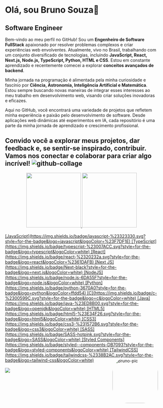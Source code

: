 # Olá, sou Bruno Souza👋
## Software Engineer

Bem-vindo ao meu perfil no GitHub! Sou um **Engenheiro de Software FullStack** apaixonado por resolver problemas complexos e criar experiências web envolventes. Atualmente, vivo no Brasil, trabalhando com um conjunto diversificado de tecnologias, incluindo **JavaScript, React, Next.js, Node.js, TypeScript, Python, HTML e CSS**. Estou em constante aprendizado e recentemente comecei a explorar **conceitos avançados de backend**.

Minha jornada na programação é alimentada pela minha curiosidade e fascínio por **Ciência, Astronomia, Inteligência Artificial e Matemática**. Estou sempre buscando novas maneiras de integrar esses interesses ao meu trabalho em desenvolvimento web, visando criar soluções inovadoras e eficazes.

Aqui no GitHub, você encontrará uma variedade de projetos que refletem minha experiência e paixão pelo desenvolvimento de software. Desde aplicações web dinâmicas até experimentos em IA, cada repositório é uma parte da minha jornada de aprendizado e crescimento profissional.

Convido você a explorar meus projetos, dar feedback e, se sentir-se inspirado, contribuir. Vamos nos conectar e colaborar para criar algo incrível!
![github-collage](https://github.com/darkmoonsk/disney-plus/assets/101902194/00181835-a457-4ac6-a635-bc2bda921200)
---
<div align="center">
  <a href="https://github.com/darkmoonsk">
  <img height="180em" src="https://github-readme-stats-darkmoonsk.vercel.app/api?username=darkmoonsk&show_icons=true&theme=dracula&include_all_commits=true&count_private=true"/>
  <img height="180em" src="https://github-readme-stats-darkmoonsk.vercel.app/api/top-langs/?username=darkmoonsk&layout=compact&langs_count=7&theme=dracula"/>
</div>
<div style="display: inline_block"><br>
  [JavaScript](https://img.shields.io/badge/javascript-%23323330.svg?style=for-the-badge&logo=javascript&logoColor=%23F7DF1E)
  [TypeScript](https://img.shields.io/badge/typescript-%23007ACC.svg?style=for-the-badge&logo=typescript&logoColor=white)
  [React](https://img.shields.io/badge/react-%2320232a.svg?style=for-the-badge&logo=react&logoColor=%2361DAFB)
  [Next JS](https://img.shields.io/badge/Next-black?style=for-the-badge&logo=next.js&logoColor=white)
  [NodeJS](https://img.shields.io/badge/node.js-6DA55F?style=for-the-badge&logo=node.js&logoColor=white)
  [Python](https://img.shields.io/badge/python-3670A0?style=for-the-badge&logo=python&logoColor=ffdd54)
  [C](https://img.shields.io/badge/c-%2300599C.svg?style=for-the-badge&logo=c&logoColor=white)
  [Java](https://img.shields.io/badge/java-%23ED8B00.svg?style=for-the-badge&logo=openjdk&logoColor=white)
  [HTML5](https://img.shields.io/badge/html5-%23E34F26.svg?style=for-the-badge&logo=html5&logoColor=white)
  [CSS3](https://img.shields.io/badge/css3-%231572B6.svg?style=for-the-badge&logo=css3&logoColor=white)
  [SASS](https://img.shields.io/badge/SASS-hotpink.svg?style=for-the-badge&logo=SASS&logoColor=white)
  [Styled Components](https://img.shields.io/badge/styled--components-DB7093?style=for-the-badge&logo=styled-components&logoColor=white)
  [TailwindCSS](https://img.shields.io/badge/tailwindcss-%2338B2AC.svg?style=for-the-badge&logo=tailwind-css&logoColor=white)
  <img align="right" alt="Bruno-pic" height="150" style="border-radius:50px;" src="https://media.tenor.com/BuV2Bc5APL4AAAAM/star-wars-cgi-effects.gif">
</div>
<div><br>
   <a href="https://www.linkedin.com/in/brunosouzadkm" target="_blank"><img src="https://img.shields.io/badge/-LinkedIn-%230077B5?style=for-the-badge&logo=linkedin&logoColor=white" target="_blank"></a> 
</div> 
